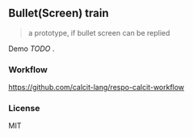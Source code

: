 
Bullet(Screen) train
----

> a prototype, if bullet screen can be replied

Demo _TODO_ .

### Workflow

https://github.com/calcit-lang/respo-calcit-workflow

### License

MIT
